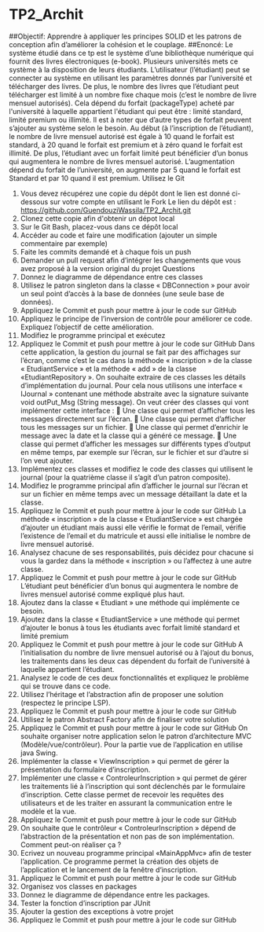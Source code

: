 # TP2_Archit

##Objectif:
Apprendre à appliquer les principes SOLID et les patrons de conception afin d’améliorer la cohésion et le couplage.
##Enoncé:
Le système étudié dans ce tp est le système d’une bibliothèque numérique qui fournit des livres électroniques (e-book). Plusieurs universités mets ce système à la disposition de leurs étudiants. L’utilisateur (l’étudiant) peut se connecter au système en utilisant les paramètres donnés par l’université et télécharger des livres.
De plus, le nombre des livres que l’étudiant peut télécharger est limité à un nombre fixe chaque mois (c’est le nombre de livre mensuel autorisés). Cela dépend du forfait (packageType) acheté par l'université à laquelle appartient l'étudiant qui peut être : limité standard, limité premium ou illimité. Il est à noter que d’autre types de forfait peuvent s’ajouter au système selon le besoin.
Au début (à l’inscription de l’étudiant), le nombre de livre mensuel autorisé est égale à 10 quand le forfait est standard, à 20 quand le forfait est premium et à zéro quand le forfait est illimité. De plus, l’étudiant avec un forfait limité peut bénéficier d’un bonus qui augmentera le nombre de livres mensuel autorisé. L’augmentation dépend du forfait de l’université, on augmente par 5 quand le forfait est Standard et par 10 quand il est premium.
Utilisez le Git
1. Vous devez récupérez une copie du dépôt dont le lien est donné ci-dessous sur votre compte en utilisant le Fork
Le lien du dépôt est : https://github.com/GuendouziWassila/TP2_Archit.git
2. Clonez cette copie afin d'obtenir un dépot local
3. Sur le Git Bash, placez-vous dans ce dépôt local
4. Accéder au code et faire une modification (ajouter un simple commentaire par exemple)
5. Faite les commits demandé et à chaque fois un push
6. Demander un pull request afin d’intégrer les changements que vous avez proposé à la version original du projet
Questions
1. Donnez le diagramme de dépendance entre ces classes
2. Utilisez le patron singleton dans la classe « DBConnection » pour avoir un seul point d’accès à la base de données (une seule base de données).
3. Appliquez le Commit et push pour mettre à jour le code sur GitHub
4. Appliquez le principe de l’inversion de contrôle pour améliorer ce code. Expliquez l’objectif de cette amélioration.
5. Modifiez le programme principal et exécutez
6. Appliquez le Commit et push pour mettre à jour le code sur GitHub
Dans cette application, la gestion du journal se fait par des affichages sur l’écran, comme c’est le cas dans la méthode « inscription » de la classe « EtudiantService » et la méthode « add » de la classe «EtudiantRepository ». On souhaite extraire de ces classes les détails d’implémentation du journal. Pour cela nous utilisons une interface « IJournal » contenant une méthode abstraite avec la signature suivante void outPut_Msg (String message). On veut créer des classes qui vont implémenter cette interface :
 Une classe qui permet d’afficher tous les messages directement sur l’écran.
 Une classe qui permet d’afficher tous les messages sur un fichier.
 Une classe qui permet d’enrichir le message avec la date et la classe qui a généré ce message.
 Une classe qui permet d’afficher les messages sur différents types d’output en même temps, par exemple sur l’écran, sur le fichier et sur d’autre si l’on veut ajouter.
7. Implémentez ces classes et modifiez le code des classes qui utilisent le journal (pour la quatrième classe il s’agit d’un patron composite).
8. Modifiez le programme principal afin d’afficher le journal sur l’écran et sur un fichier en même temps avec un message détaillant la date et la classe.
9. Appliquez le Commit et push pour mettre à jour le code sur GitHub
La méthode « inscription » de la classe « EtudiantService » est chargée d’ajouter un étudiant mais aussi elle vérifie le format de l’email, vérifie l’existence de l’email et du matricule et aussi elle initialise le nombre de livre mensuel autorisé.
10. Analysez chacune de ses responsabilités, puis décidez pour chacune si vous la gardez dans la méthode « inscription » ou l’affectez à une autre classe.
11. Appliquez le Commit et push pour mettre à jour le code sur GitHub
L’étudiant peut bénéficier d’un bonus qui augmentera le nombre de livres mensuel autorisé comme expliqué plus haut.
12. Ajoutez dans la classe « Etudiant » une méthode qui implémente ce besoin.
13. Ajoutez dans la classe « EtudiantService » une méthode qui permet d’ajouter le bonus à tous les étudiants avec forfait limité standard et limité premium
14. Appliquez le Commit et push pour mettre à jour le code sur GitHub
A l’initialisation du nombre de livre mensuel autorisé ou à l’ajout du bonus, les traitements dans les deux cas dépendent du forfait de l’université à laquelle appartient l’étudiant.
15. Analysez le code de ces deux fonctionnalités et expliquez le problème qui se trouve dans ce code.
16. Utilisez l’héritage et l’abstraction afin de proposer une solution (respectez le principe LSP).
17. Appliquez le Commit et push pour mettre à jour le code sur GitHub
18. Utilisez le patron Abstract Factory afin de finaliser votre solution
19. Appliquez le Commit et push pour mettre à jour le code sur GitHub
On souhaite organiser notre application selon le patron d’architecture MVC (Modèle/vue/contrôleur). Pour la partie vue de l’application en utilise java Swing.
20. Implémenter la classe « ViewInscription » qui permet de gérer la présentation du formulaire d’inscription.
21. Implémenter une classe « ControleurInscription » qui permet de gérer les traitements lié à l’inscription qui sont déclenchés par le formulaire d’inscription. Cette classe permet de recevoir les requêtes des utilisateurs et de les traiter en assurant la communication entre le modèle et la vue.
22. Appliquez le Commit et push pour mettre à jour le code sur GitHub
23. On souhaite que le contrôleur « ControleurInscription » dépend de l’abstraction de la présentation et non pas de son implémentation. Comment peut-on réaliser ça ?
24. Ecrivez un nouveau programme principal «MainAppMvc» afin de tester l’application. Ce programme permet la création des objets de l’application et le lancement de la fenêtre d‘inscription.
25. Appliquez le Commit et push pour mettre à jour le code sur GitHub
26. Organisez vos classes en packages
27. Donnez le diagramme de dépendance entre les packages.
28. Tester la fonction d’inscription par JUnit
29. Ajouter la gestion des exceptions à votre projet
30. Appliquez le Commit et push pour mettre à jour le code sur GitHub
